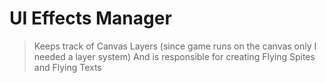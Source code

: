 # UI Effects Manager

>Keeps track of Canvas Layers (since game runs on the canvas only I needed a layer system)
>And is responsible for creating Flying Spites and Flying Texts







